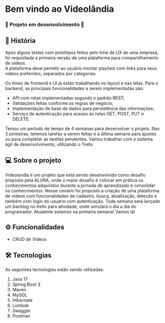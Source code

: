 # Bem vindo ao Videolândia 

### :construction: Projeto em desenvolvimento :construction:

## :scroll: História
Após alguns testes com protótipos feitos pelo time de UX de uma empresa, foi requisitada a primeira versão de uma plataforma para compartilhamento de vídeos.<br>
A plataforma deve permitir ao usuário montar playlists com links para seus vídeos preferidos, separados por categorias.<br>

Os times de frontend e UI já estão trabalhando no layout e nas telas. Para o backend, as principais funcionalidades a serem implementadas são: <br>

- API com rotas implementadas segundo o padrão REST;
- Validações feitas conforme as regras de negócio;
- Implementação de base de dados para persistência das informações;
- Serviço de autenticação para acesso às rotas GET, POST, PUT e DELETE.

 Temos um período de tempo de 4 semanas para desenvolver o projeto. Nas 3 primeiras, teremos tarefas a serem feitas e a última semana para ajustes ou para completar as tarefas pendentes. Vamos trabalhar com o sistema ágil de desenvolvimento, utilizando o Trello
 
## :computer: Sobre o projeto
Videolandia é um projeto que está sendo desenvolvido como desafio proposto pela ALURA, onde o maior desafio é colocar em prática os conhecimentos adquiridos durante a jornada de aprendizado 
e consolidar os conhecimentos. Nesse cenário foi proposto a criação de uma plataforma de videos com funcionalidades de cadastro, busca, atualização, deleção e também com login do usuário com autenticação.
Toda semana será lançado um backlog no trello para atividade, onde simulará o dia a dia do programador. 
Atualente estamos na primeira semana!
Vamos lá! 

## :gear: Funcionalidades
- CRUD de Videos


## :hammer_and_wrench: Tecnologias
As seguintes tecnologias estão sendo utilizadas:

1. Java 17
2. Spring Boot 3
3. Maven
4. MySQL
5. Hibernate
6. Lombok
7. Swagger
8. Postman
